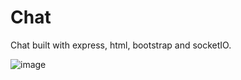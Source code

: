 # Chat
Chat built with express, html, bootstrap and socketIO.

![image](https://github.com/AllanLandin/chat/assets/121881204/49e112cc-49af-4608-8c9d-204aa5ffe6ff)
